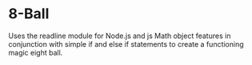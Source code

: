 # 8-Ball
Uses the readline module for Node.js and js Math object features in conjunction with simple if and else if statements to create a functioning magic eight ball.

